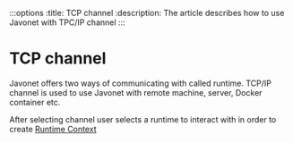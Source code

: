 :::options
:title: TCP channel
:description: The article describes how to use Javonet with TPC/IP channel
:::

# TCP channel

Javonet offers two ways of communicating with called runtime. TCP/IP channel is used to use Javonet with remote machine, server, Docker container etc.  

After selecting channel user selects a runtime to interact with in order to create [Runtime Context](https://www.javonet.com/guides/v2/`{calling_technology}`/`{called_technology}`/foundations/runtime-context.md)  